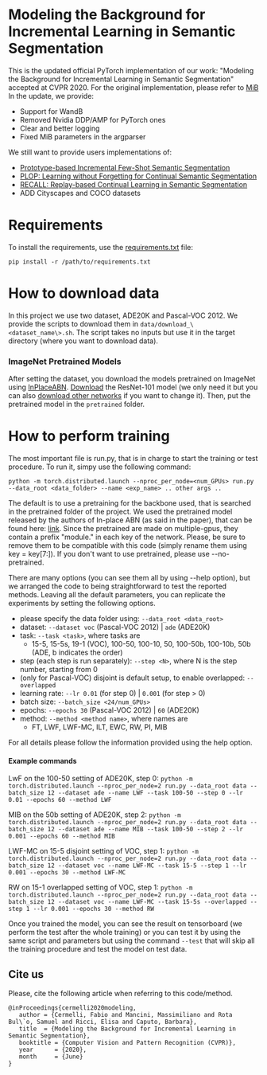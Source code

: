 # Modeling the Background for Incremental Learning in Semantic Segmentation
This is the updated official PyTorch implementation of our work: "Modeling the Background for Incremental Learning in Semantic Segmentation" accepted at CVPR 2020.
For the original implementation, please refer to [MiB](https://github.com/fcdl94/MiB)
In the update, we provide:
- Support for WandB
- Removed Nvidia DDP/AMP for PyTorch ones
- Clear and better logging
- Fixed MiB parameters in the argparser

We still want to provide users implementations of:
- [Prototype-based Incremental Few-Shot Semantic Segmentation](https://github.com/fcdl94/FSS)
- [PLOP: Learning without Forgetting for Continual Semantic Segmentation](https://github.com/arthurdouillard/CVPR2021_PLOP)
- [RECALL: Replay-based Continual Learning in Semantic Segmentation](https://github.com/LTTM/RECALL)
- ADD Cityscapes and COCO datasets


# Requirements
To install the requirements, use the [requirements.txt](requirements.txt) file:
```
pip install -r /path/to/requirements.txt
```

# How to download data
In this project we use two dataset, ADE20K and Pascal-VOC 2012. 
We provide the scripts to download them in `data/download_\<dataset_name\>.sh`.
The script takes no inputs but use it in the target directory (where you want to download data). 

### ImageNet Pretrained Models
After setting the dataset, you download the models pretrained on ImageNet using [InPlaceABN](https://github.com/mapillary/inplace_abn).
[Download](https://drive.google.com/file/d/1rQd-NoZuCsGZ7_l_X9GO1GGiXeXHE8CT/view) the ResNet-101 model (we only need it but you can also [download other networks](https://github.com/mapillary/inplace_abn) if you want to change it).
Then, put the pretrained model in the `pretrained` folder.

# How to perform training
The most important file is run.py, that is in charge to start the training or test procedure.
To run it, simpy use the following command:

```
python -m torch.distributed.launch --nproc_per_node=<num_GPUs> run.py --data_root <data_folder> --name <exp_name> .. other args ..
```

The default is to use a pretraining for the backbone used, that is searched in the pretrained folder of the project. 
We used the pretrained model released by the authors of In-place ABN (as said in the paper), that can be found here:
 [link](https://github.com/mapillary/inplace_abn#training-on-imagenet-1k). 
Since the pretrained are made on multiple-gpus, they contain a prefix "module." in each key of the network. Please, be sure to remove them to be compatible with this code (simply rename them using key = key\[7:\]).
If you don't want to use pretrained, please use --no-pretrained.

There are many options (you can see them all by using --help option), but we arranged the code to being straightforward to test the reported methods.
Leaving all the default parameters, you can replicate the experiments by setting the following options.
- please specify the data folder using: `--data_root <data_root>` 
- dataset: `--dataset voc` (Pascal-VOC 2012) | `ade` (ADE20K)
- task: `--task <task>`, where tasks are
    - 15-5, 15-5s, 19-1 (VOC), 100-50, 100-10, 50, 100-50b, 100-10b, 50b (ADE, b indicates the order)
- step (each step is run separately): `--step <N>`, where N is the step number, starting from 0
- (only for Pascal-VOC) disjoint is default setup, to enable overlapped: `--overlapped`
- learning rate: `--lr 0.01` (for step 0) | `0.001` (for step > 0) 
- batch size: `--batch_size <24/num_GPUs>`
- epochs: `--epochs 30` (Pascal-VOC 2012) | `60` (ADE20K)
- method: `--method <method name>`, where names are
    - FT, LWF, LWF-MC, ILT, EWC, RW, PI, MIB
    
For all details please follow the information provided using the help option.

#### Example commands

LwF on the 100-50 setting of ADE20K, step 0:
``` python -m torch.distributed.launch --nproc_per_node=2 run.py --data_root data --batch_size 12 --dataset ade --name LWF --task 100-50 --step 0 --lr 0.01 --epochs 60 --method LWF ```

MIB on the 50b setting of ADE20K, step 2:
``` python -m torch.distributed.launch --nproc_per_node=2 run.py --data_root data --batch_size 12 --dataset ade --name MIB --task 100-50 --step 2 --lr 0.001 --epochs 60 --method MIB ```

LWF-MC on 15-5 disjoint setting of VOC, step 1:
``` python -m torch.distributed.launch --nproc_per_node=2 run.py --data_root data --batch_size 12 --dataset voc --name LWF-MC --task 15-5 --step 1 --lr 0.001 --epochs 30 --method LWF-MC ```

RW on 15-1 overlapped setting of VOC, step 1:
``` python -m torch.distributed.launch --nproc_per_node=2 run.py --data_root data --batch_size 12 --dataset voc --name LWF-MC --task 15-5s --overlapped --step 1 --lr 0.001 --epochs 30 --method RW ```

Once you trained the model, you can see the result on tensorboard (we perform the test after the whole training)
 or you can test it by using the same script and parameters but using the command `--test` that will skip all the training procedure and test the model on test data.

## Cite us
Please, cite the following article when referring to this code/method.
```
@inProceedings{cermelli2020modeling,
   author = {Cermelli, Fabio and Mancini, Massimiliano and Rota Bul\`o, Samuel and Ricci, Elisa and Caputo, Barbara},
   title  = {Modeling the Background for Incremental Learning in Semantic Segmentation},
   booktitle = {Computer Vision and Pattern Recognition (CVPR)},
   year      = {2020},
   month     = {June}
}
```